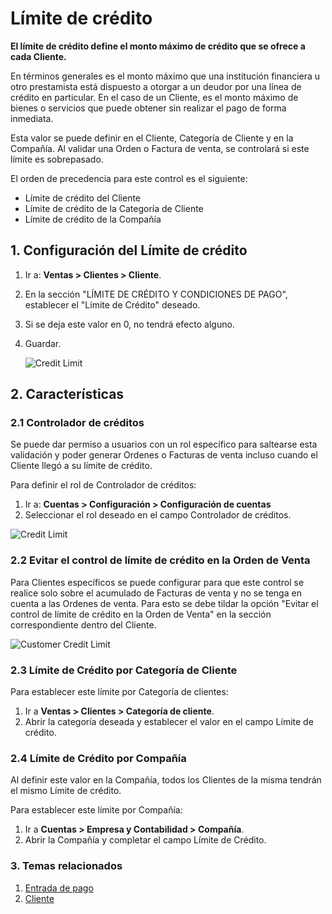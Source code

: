 <!-- add-breadcrumbs -->
# Límite de crédito

**El límite de crédito define el monto máximo de crédito que se ofrece a cada Cliente.**

En términos generales es el monto máximo que una institución financiera u otro prestamista está dispuesto a otorgar a un deudor por una línea de crédito en particular. En el caso de un Cliente, es el monto máximo de bienes o servicios que puede obtener sin realizar el pago de forma inmediata.

Esta valor se puede definir en el Cliente, Categoría de Cliente y en la Compañía.
Al validar una Orden o Factura de venta, se controlará si este límite es sobrepasado.

El orden de precedencia para este control es el siguiente:

* Límite de crédito del Cliente
* Límite de crédito de la Categoría de Cliente
* Límite de crédito de la Compañía


## 1. Configuración del Límite de crédito
1. Ir a: **Ventas > Clientes > Cliente**.
1. En la sección "LÍMITE DE CRÉDITO Y CONDICIONES DE PAGO", establecer el "Límite de Crédito" deseado.
1. Si se deja este valor en 0, no tendrá efecto alguno.
1. Guardar.

    <img class="screenshot" alt="Credit Limit" src="{{docs_base_url}}/assets/img/accounts/customer-credit-limit.png">

## 2. Características
### 2.1 Controlador de créditos
Se puede dar permiso a usuarios con un rol específico para saltearse esta validación y poder generar Ordenes o Facturas de venta incluso cuando el Cliente llegó a su límite de crédito.

Para definir el rol de Controlador de créditos:

1. Ir a: **Cuentas > Configuración > Configuración de cuentas**
1. Seleccionar el rol deseado en el campo Controlador de créditos.

<img class="screenshot" alt="Credit Limit" src="{{docs_base_url}}/assets/img/accounts/credit_controller_role.png">

### 2.2 Evitar el control de límite de crédito en la Orden de Venta

Para Clientes específicos se puede configurar para que este control se realice solo sobre el acumulado de Facturas de venta y no se tenga en cuenta a las Ordenes de venta. Para esto se debe tildar la opción "Evitar el control de límite de crédito en la Orden de Venta" en la sección correspondiente dentro del Cliente.

<img class="screenshot" alt="Customer Credit Limit" src="{{docs_base_url}}/assets/img/accounts/customer-credit-limit-bypass.png">


### 2.3 Límite de Crédito por Categoría de Cliente
Para establecer este límite por Categoría de clientes:

1. Ir a **Ventas > Clientes > Categoría de cliente**.
1. Abrir la categoría deseada y establecer el valor en el campo Límite de crédito.

### 2.4 Límite de Crédito por Compañía
Al definir este valor en la Compañía, todos los Clientes de la misma tendrán el mismo Límite de crédito.

Para establecer este límite por Compañía:

1. Ir a **Cuentas > Empresa y Contabilidad > Compañía**.
1. Abrir la Compañía y completar el campo Límite de Crédito.

### 3. Temas relacionados
1. [Entrada de pago](/docs/user/manual/es/accounts/payment-entry)
1. [Cliente](/docs/user/manual/es/CRM/customer)
